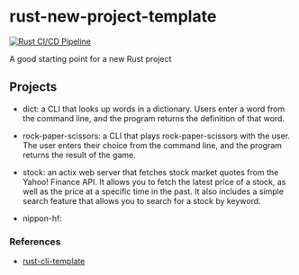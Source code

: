 # rust-new-project-template
[![Rust CI/CD Pipeline](https://github.com/carolinechen99/rust-miniprojects/actions/workflows/rust.yml/badge.svg)](https://github.com/carolinechen99/rust-miniprojects/actions/workflows/rust.yml)

A good starting point for a new Rust project

## Projects
- dict: a CLI that looks up words in a dictionary. Users enter a word from the command line, and the program returns the definition of that word.

- rock-paper-scissors: a CLI that plays rock-paper-scissors with the user. The user enters their choice from the command line, and the program returns the result of the game.

- stock: an actix web server that fetches stock market quotes from the Yahoo! Finance API. It allows you to fetch the latest price of a stock, as well as the price at a specific time in the past. It also includes a simple search feature that allows you to search for a stock by keyword.

- nippon-hf: 



### References

* [rust-cli-template](https://github.com/kbknapp/rust-cli-template)
